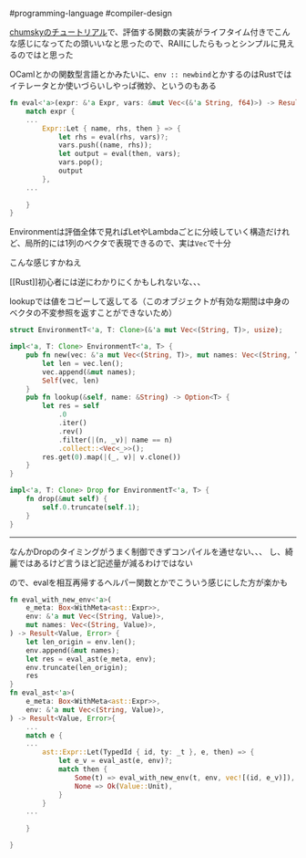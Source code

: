 #programming-language #compiler-design

[chumskyのチュートリアル](https://github.com/zesterer/chumsky/blob/main/tutorial.md)で、評価する関数の実装がライフタイム付きでこんな感じになってたの頭いいなと思ったので、RAIIにしたらもっとシンプルに見えるのではと思った

OCamlとかの関数型言語とかみたいに、`env :: newbind`とかするのはRustではイテレータとか使いづらいしやっぱ微妙、というのもある

```rust
fn eval<'a>(expr: &'a Expr, vars: &mut Vec<(&'a String, f64)>) -> Result<f64, String> {
    match expr {
	...
        Expr::Let { name, rhs, then } => {
            let rhs = eval(rhs, vars)?;
            vars.push((name, rhs));
            let output = eval(then, vars);
            vars.pop();
            output
        },
	...
	
	}
}
```

Environmentは評価全体で見ればLetやLambdaごとに分岐していく構造だけれど、局所的には1列のベクタで表現できるので、実は`Vec`で十分

こんな感じすかねえ

[[Rust]]初心者には逆にわかりにくかもしれないな、、、

lookupでは値をコピーして返してる（このオブジェクトが有効な期間は中身のベクタの不変参照を返すことができないため）

```rust
struct EnvironmentT<'a, T: Clone>(&'a mut Vec<(String, T)>, usize);

impl<'a, T: Clone> EnvironmentT<'a, T> {
    pub fn new(vec: &'a mut Vec<(String, T)>, mut names: Vec<(String, T)>) -> Self {
        let len = vec.len();
        vec.append(&mut names);
        Self(vec, len)
    }
    pub fn lookup(&self, name: &String) -> Option<T> {
        let res = self
            .0
            .iter()
            .rev()
            .filter(|(n, _v)| name == n)
            .collect::<Vec<_>>();
        res.get(0).map(|(_, v)| v.clone())
    }
}

impl<'a, T: Clone> Drop for EnvironmentT<'a, T> {
    fn drop(&mut self) {
        self.0.truncate(self.1);
    }
}
```

---

なんかDropのタイミングがうまく制御できずコンパイルを通せない、、、
し、綺麗ではあるけど言うほど記述量が減るわけではない

ので、evalを相互再帰するヘルパー関数とかでこういう感じにした方が楽かも

```rust
fn eval_with_new_env<'a>(
    e_meta: Box<WithMeta<ast::Expr>>,
    env: &'a mut Vec<(String, Value)>,
    mut names: Vec<(String, Value)>,
) -> Result<Value, Error> {
    let len_origin = env.len();
    env.append(&mut names);
    let res = eval_ast(e_meta, env);
    env.truncate(len_origin);
    res
}
fn eval_ast<'a>(
    e_meta: Box<WithMeta<ast::Expr>>,
    env: &'a mut Vec<(String, Value)>,
) -> Result<Value, Error>{
	...
	match e {
	...
        ast::Expr::Let(TypedId { id, ty: _t }, e, then) => {
            let e_v = eval_ast(e, env)?;
            match then {
                Some(t) => eval_with_new_env(t, env, vec![(id, e_v)]),
                None => Ok(Value::Unit),
            }
        }
	...
	
	}

}
```